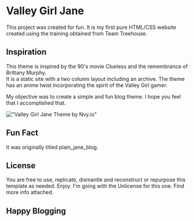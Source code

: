 #  Valley Girl Jane

This project was created for fun. 
It is my first pure HTML/CSS  website created using the training obtained from Team Treehouse.

##  Inspiration

This theme is inspired by the 90's movie Clueless and the remembrance of Brittany Murphy.  
It is a static site with a two column layout including an archive.  The theme has an anime twist incorporating the spirit of the Valley Girl gamer. 

My objective was to create a simple and fun blog theme. I hope you feel that I accomplished that.

!["Valley Girl Jane Theme by Nvy.io"](https://i.imgur.com/9eC4bLI.png)

## Fun Fact
It was originally titled plain_jane_blog.



##  License

You are free to use, replicate, dismantle and reconstruct or repurpose this template as needed. Enjoy.
I'm going with the Unlicense for this one.  Find more info attached.


##  Happy Blogging